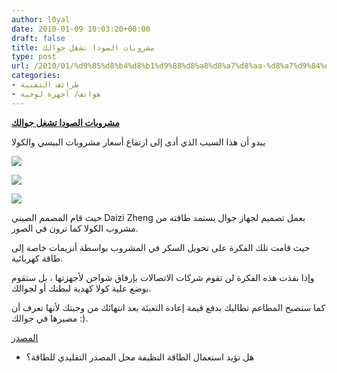 ```yaml
---
author: l0yal
date: 2010-01-09 10:03:20+00:00
draft: false
title: مشروبات الصودا تشغل جوالك
type: post
url: /2010/01/%d9%85%d8%b4%d8%b1%d9%88%d8%a8%d8%a7%d8%aa-%d8%a7%d9%84%d8%b5%d9%88%d8%af%d8%a7-%d8%aa%d8%b4%d8%ba%d9%84-%d8%ac%d9%88%d8%a7%d9%84%d9%83/
categories:
- طرائف التقنية
- هواتف/ أجهزة لوحية
---
```


[**مشروبات الصودا تشغل جوالك**](https://www.it-scoop.com/2010/01/%d9%85%d8%b4%d8%b1%d9%88%d8%a8%d8%a7%d8%aa-%d8%a7%d9%84%d8%b5%d9%88%d8%af%d8%a7-%d8%aa%d8%b4%d8%ba%d9%84-%d8%ac%d9%88%d8%a7%d9%84%d9%83/)


يبدو أن هذا السبب الذي أدى إلى ارتفاع أسعار مشروبات الببسي والكولا

[![](http://mashable.com/wp-content/uploads/2010/01/dzn_Eco-friendly-phone-for-Nokia-by-Daizi-Zheng-3.jpg)
](https://www.it-scoop.com/2010/01/%d9%85%d8%b4%d8%b1%d9%88%d8%a8%d8%a7%d8%aa-%d8%a7%d9%84%d8%b5%d9%88%d8%af%d8%a7-%d8%aa%d8%b4%d8%ba%d9%84-%d8%ac%d9%88%d8%a7%d9%84%d9%83/)

[![](http://mashable.com/wp-content/uploads/2010/01/dzn_Eco-friendly-phone-for-Nokia-by-Daizi-Zheng-5.jpg)
](https://www.it-scoop.com/2010/01/%d9%85%d8%b4%d8%b1%d9%88%d8%a8%d8%a7%d8%aa-%d8%a7%d9%84%d8%b5%d9%88%d8%af%d8%a7-%d8%aa%d8%b4%d8%ba%d9%84-%d8%ac%d9%88%d8%a7%d9%84%d9%83/)

[![](http://mashable.com/wp-content/uploads/2010/01/dzn_Eco-friendly-phone-for-Nokia-by-Daizi-Zheng-6.jpg)
](https://www.it-scoop.com/2010/01/%d9%85%d8%b4%d8%b1%d9%88%d8%a8%d8%a7%d8%aa-%d8%a7%d9%84%d8%b5%d9%88%d8%af%d8%a7-%d8%aa%d8%b4%d8%ba%d9%84-%d8%ac%d9%88%d8%a7%d9%84%d9%83/)

حيث قام المصمم الصيني Daizi Zheng بعمل تصميم لجهاز جوال يستمد طاقته من مشروب الكولا كما ترون في الصور.

حيث قامت تلك الفكرة على تحويل السكر في المشروب بواسطة أنزيمات خاصة إلى طاقة كهربائية.

وإذا نفذت هذه الفكرة لن تقوم شركات الاتصالات بإرفاق شواحن لأجهزتها ، بل ستقوم بوضع علية كولا كهدية لبطنك أو لجوالك.

كما ستصبح المطاعم تطالبك بدفع قيمة إعادة التعبئة بعد انتهائك من وجبتك لأنها تعرف أن مصيرها في جوالك :).

[المصدر](http://mashable.com/2010/01/08/soda-phone/)

- هل تؤيد استعمال الطاقة النظيفة محل المصدر التقليدي للطاقة؟

